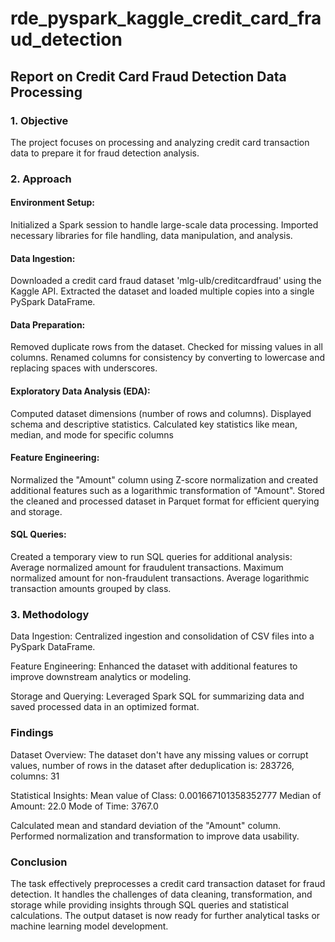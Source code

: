 # rde_pyspark_kaggle_credit_card_fraud_detection

## Report on Credit Card Fraud Detection Data Processing
### 1. Objective
The project focuses on processing and analyzing credit card transaction data to prepare it for fraud detection analysis.

### 2. Approach
#### Environment Setup:
Initialized a Spark session to handle large-scale data processing.
Imported necessary libraries for file handling, data manipulation, and analysis.

#### Data Ingestion:
Downloaded a credit card fraud dataset 'mlg-ulb/creditcardfraud' using the Kaggle API.
Extracted the dataset and loaded multiple copies into a single PySpark DataFrame.

#### Data Preparation:
Removed duplicate rows from the dataset.
Checked for missing values in all columns.
Renamed columns for consistency by converting to lowercase and replacing spaces with underscores.

#### Exploratory Data Analysis (EDA):
Computed dataset dimensions (number of rows and columns).
Displayed schema and descriptive statistics.
Calculated key statistics like mean, median, and mode for specific columns

#### Feature Engineering:
Normalized the "Amount" column using Z-score normalization and created additional features such as a logarithmic transformation of "Amount".
Stored the cleaned and processed dataset in Parquet format for efficient querying and storage.

#### SQL Queries:
Created a temporary view to run SQL queries for additional analysis:
Average normalized amount for fraudulent transactions.
Maximum normalized amount for non-fraudulent transactions.
Average logarithmic transaction amounts grouped by class.

### 3. Methodology
Data Ingestion: Centralized ingestion and consolidation of CSV files into a PySpark DataFrame.

Feature Engineering: Enhanced the dataset with additional features to improve downstream analytics or modeling.

Storage and Querying: Leveraged Spark SQL for summarizing data and saved processed data in an optimized format.

### Findings
Dataset Overview:
The dataset don't have any missing values or corrupt values, number of rows in the dataset after deduplication is: 283726, columns: 31

Statistical Insights:
Mean value of Class: 0.001667101358352777
Median of Amount: 22.0
Mode of Time: 3767.0

Calculated mean and standard deviation of the "Amount" column.
Performed normalization and transformation to improve data usability.

### Conclusion
The task effectively preprocesses a credit card transaction dataset for fraud detection. It handles the challenges of data cleaning, transformation, and storage while providing insights through SQL queries and statistical calculations. The output dataset is now ready for further analytical tasks or machine learning model development.